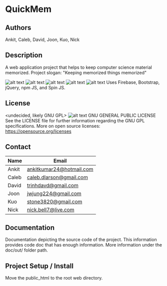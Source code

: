 # QuickMem

## Authors
Ankit, Caleb, David, Joon, Kuo, Nick

## Description
A web application project that helps to keep computer science material memorized. Project slogan: "Keeping memorized things memorized"

![alt text](http://firebase.github.io/firebase-simple-login/img/firebase_os_logo.png "Firebase Logo")
![alt text](http://bmdm.com/wp-content/uploads/bootstrap.png "Bootstrap Logo")
![alt text](https://pbs.twimg.com/profile_images/59268975/jquery_avatar_400x400.png "jQuery Logo")
![alt text](https://www.npmjs.com/static/images/npm-logo.svg "npm Logo")
![alt text](http://spin.js.org/assets/preview.jpg "Spin JS Logo")
Uses Firebase, Bootstrap, jQuery, npm JS, and Spin JS.

## License
<undecided, likely GNU GPL>
![alt text](http://www.gnu.org/graphics/heckert_gnu.small.png "LICENSE GNU GNPL Logo")
GNU GENERAL PUBLIC LICENSE
See the LICENSE file for further information regarding the GNU GPL specifications.
More on open source licenses: https://opensource.org/licenses

## Contact
Name | Email
--- | ---
Ankit | ankitkumar24@hotmail.com
Caleb | caleb.dlarson@gmail.com
David | trinhdavd@gmail.com
Joon | jwjung224@gmail.com
Kuo | stone3820@gmail.com
Nick | nick.bell7@live.com

## Documentation
Documentation depicting the source code of the project. This information provides code doc that has enough information. More information under the doc/out/ folder path.

## Project Setup / Install
Move the public_html to the root web directory.
